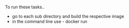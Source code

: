 To run these tasks.. 
- go to each sub directory and build the respective image
- in the command line use - docker run <image> <num1> <num2>